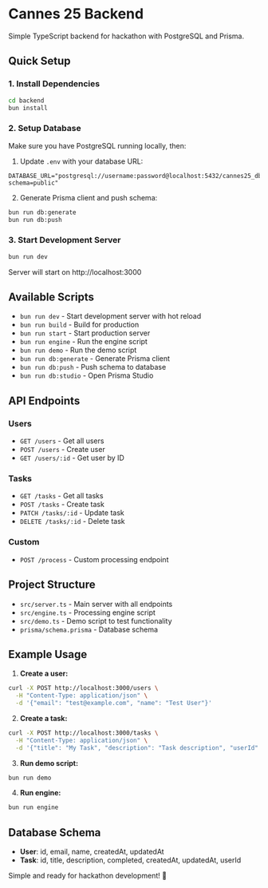 # Cannes 25 Backend

Simple TypeScript backend for hackathon with PostgreSQL and Prisma.

## Quick Setup

### 1. Install Dependencies

```bash
cd backend
bun install
```

### 2. Setup Database

Make sure you have PostgreSQL running locally, then:

1. Update `.env` with your database URL:

```env
DATABASE_URL="postgresql://username:password@localhost:5432/cannes25_db?schema=public"
```

2. Generate Prisma client and push schema:

```bash
bun run db:generate
bun run db:push
```

### 3. Start Development Server

```bash
bun run dev
```

Server will start on http://localhost:3000

## Available Scripts

- `bun run dev` - Start development server with hot reload
- `bun run build` - Build for production
- `bun run start` - Start production server
- `bun run engine` - Run the engine script
- `bun run demo` - Run the demo script
- `bun run db:generate` - Generate Prisma client
- `bun run db:push` - Push schema to database
- `bun run db:studio` - Open Prisma Studio

## API Endpoints

### Users

- `GET /users` - Get all users
- `POST /users` - Create user
- `GET /users/:id` - Get user by ID

### Tasks

- `GET /tasks` - Get all tasks
- `POST /tasks` - Create task
- `PATCH /tasks/:id` - Update task
- `DELETE /tasks/:id` - Delete task

### Custom

- `POST /process` - Custom processing endpoint

## Project Structure

- `src/server.ts` - Main server with all endpoints
- `src/engine.ts` - Processing engine script
- `src/demo.ts` - Demo script to test functionality
- `prisma/schema.prisma` - Database schema

## Example Usage

1. **Create a user:**

```bash
curl -X POST http://localhost:3000/users \
  -H "Content-Type: application/json" \
  -d '{"email": "test@example.com", "name": "Test User"}'
```

2. **Create a task:**

```bash
curl -X POST http://localhost:3000/tasks \
  -H "Content-Type: application/json" \
  -d '{"title": "My Task", "description": "Task description", "userId": "USER_ID"}'
```

3. **Run demo script:**

```bash
bun run demo
```

4. **Run engine:**

```bash
bun run engine
```

## Database Schema

- **User**: id, email, name, createdAt, updatedAt
- **Task**: id, title, description, completed, createdAt, updatedAt, userId

Simple and ready for hackathon development! 🚀
